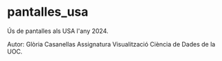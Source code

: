 # pantalles_usa
Ús de pantalles als USA l'any 2024.

Autor: Glòria Casanellas
Assignatura Visualització Ciència de Dades de la UOC.


